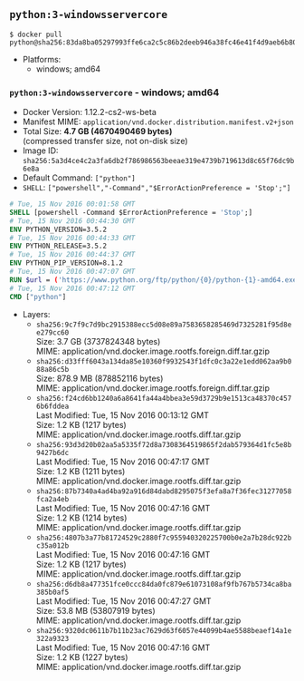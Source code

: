 ## `python:3-windowsservercore`

```console
$ docker pull python@sha256:83da8ba05297993ffe6ca2c5c86b2deeb946a38fc46e41f4d9aeb6b80251dbdd
```

-	Platforms:
	-	windows; amd64

### `python:3-windowsservercore` - windows; amd64

-	Docker Version: 1.12.2-cs2-ws-beta
-	Manifest MIME: `application/vnd.docker.distribution.manifest.v2+json`
-	Total Size: **4.7 GB (4670490469 bytes)**  
	(compressed transfer size, not on-disk size)
-	Image ID: `sha256:5a3d4ce4c2a3fa6db2f786986563beeae319e4739b719613d8c65f76dc9b6e8a`
-	Default Command: `["python"]`
-	`SHELL`: `["powershell","-Command","$ErrorActionPreference = 'Stop';"]`

```dockerfile
# Tue, 15 Nov 2016 00:01:58 GMT
SHELL [powershell -Command $ErrorActionPreference = 'Stop';]
# Tue, 15 Nov 2016 00:44:30 GMT
ENV PYTHON_VERSION=3.5.2
# Tue, 15 Nov 2016 00:44:33 GMT
ENV PYTHON_RELEASE=3.5.2
# Tue, 15 Nov 2016 00:44:37 GMT
ENV PYTHON_PIP_VERSION=8.1.2
# Tue, 15 Nov 2016 00:47:07 GMT
RUN $url = ('https://www.python.org/ftp/python/{0}/python-{1}-amd64.exe' -f $env:PYTHON_RELEASE, $env:PYTHON_VERSION); 	Write-Host ('Downloading {0} ...' -f $url); 	(New-Object System.Net.WebClient).DownloadFile($url, 'python.exe'); 		Write-Host 'Installing ...'; 	Start-Process python.exe -Wait 		-ArgumentList @( 			'/quiet', 			'InstallAllUsers=1', 			'TargetDir=C:\Python', 			'PrependPath=1', 			'Shortcuts=0', 			'Include_doc=0', 			'Include_test=0' 		); 		$env:PATH = [Environment]::GetEnvironmentVariable('PATH', [EnvironmentVariableTarget]::Machine); 		Write-Host 'Verifying install ...'; 	Write-Host '  python --version'; python --version; 		Write-Host 'Removing ...'; 	Remove-Item python.exe -Force; 		$pipInstall = ('pip=={0}' -f $env:PYTHON_PIP_VERSION); 	Write-Host ('Installing {0} ...' -f $pipInstall); 	pip install --no-cache-dir --upgrade --force-reinstall $pipInstall; 		Write-Host 'Verifying pip install ...'; 	pip --version; 		Write-Host 'Complete.';
# Tue, 15 Nov 2016 00:47:12 GMT
CMD ["python"]
```

-	Layers:
	-	`sha256:9c7f9c7d9bc2915388ecc5d08e89a7583658285469d7325281f95d8ee279cc60`  
		Size: 3.7 GB (3737824348 bytes)  
		MIME: application/vnd.docker.image.rootfs.foreign.diff.tar.gzip
	-	`sha256:d33fff6043a134da85e10360f9932543f1dfc0c3a22e1edd062aa9b088a86c5b`  
		Size: 878.9 MB (878852116 bytes)  
		MIME: application/vnd.docker.image.rootfs.foreign.diff.tar.gzip
	-	`sha256:f24cd6bb1240a6a8641fa44a4bbea3e59d3729b9e1513ca48370c4576b6fddea`  
		Last Modified: Tue, 15 Nov 2016 00:13:12 GMT  
		Size: 1.2 KB (1217 bytes)  
		MIME: application/vnd.docker.image.rootfs.diff.tar.gzip
	-	`sha256:93d3d20b02aa5a5335f72d8a7308364519865f2dab579364d1fc5e8b9427b6dc`  
		Last Modified: Tue, 15 Nov 2016 00:47:17 GMT  
		Size: 1.2 KB (1211 bytes)  
		MIME: application/vnd.docker.image.rootfs.diff.tar.gzip
	-	`sha256:87b7340a4ad4ba92a916d84dabd8295075f3efa8a7f36fec31277058fca2a4eb`  
		Last Modified: Tue, 15 Nov 2016 00:47:16 GMT  
		Size: 1.2 KB (1214 bytes)  
		MIME: application/vnd.docker.image.rootfs.diff.tar.gzip
	-	`sha256:4807b3a77b81724529c2880f7c955940320225700b0e2a7b28dc922bc35a012b`  
		Last Modified: Tue, 15 Nov 2016 00:47:16 GMT  
		Size: 1.2 KB (1217 bytes)  
		MIME: application/vnd.docker.image.rootfs.diff.tar.gzip
	-	`sha256:d6db8a477351fce0ccc84da0fc879e61073108af9fb767b5734ca8ba385b0af5`  
		Last Modified: Tue, 15 Nov 2016 00:47:27 GMT  
		Size: 53.8 MB (53807919 bytes)  
		MIME: application/vnd.docker.image.rootfs.diff.tar.gzip
	-	`sha256:9320dc0611b7b11b23ac7629d63f6057e44099b4ae5588beaef14a1e322a9323`  
		Last Modified: Tue, 15 Nov 2016 00:47:16 GMT  
		Size: 1.2 KB (1227 bytes)  
		MIME: application/vnd.docker.image.rootfs.diff.tar.gzip
